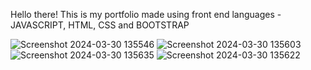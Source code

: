 Hello there!
This is my portfolio made using front end languages - JAVASCRIPT, HTML, CSS and BOOTSTRAP

![Screenshot 2024-03-30 135546](https://github.com/Rekha-Elavanatt/My-Portfolio/assets/163242974/991330ac-b520-4b66-a725-d703074a46fa)
![Screenshot 2024-03-30 135603](https://github.com/Rekha-Elavanatt/My-Portfolio/assets/163242974/acf31c8e-2018-4da0-8322-ecc57c8453dd)
![Screenshot 2024-03-30 135635](https://github.com/Rekha-Elavanatt/My-Portfolio/assets/163242974/1d423c2a-5007-48b6-9c71-96e13b24ff30)
![Screenshot 2024-03-30 135622](https://github.com/Rekha-Elavanatt/My-Portfolio/assets/163242974/d9568b9e-131e-4b7e-8583-a0d477d41fe7)

